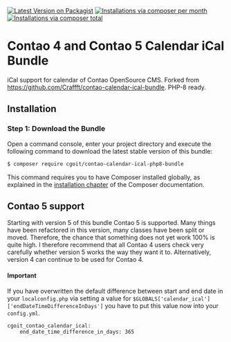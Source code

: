 [![Latest Version on Packagist](http://img.shields.io/packagist/v/cgoit/contao-calendar-ical-php8-bundle.svg?style=flat)](https://packagist.org/packages/cgoit/contao-calendar-ical-php8-bundle)
[![Installations via composer per month](http://img.shields.io/packagist/dm/cgoit/contao-calendar-ical-php8-bundle.svg?style=flat)](https://packagist.org/packages/cgoit/contao-calendar-ical-php8-bundle)
[![Installations via composer total](http://img.shields.io/packagist/dt/cgoit/contao-calendar-ical-php8-bundle.svg?style=flat)](https://packagist.org/packages/cgoit/contao-calendar-ical-php8-bundle)

Contao 4 and Contao 5 Calendar iCal Bundle
=======================

iCal support for calendar of Contao OpenSource CMS. Forked from https://github.com/Craffft/contao-calendar-ical-bundle. PHP-8 ready.

Installation
------------

### Step 1: Download the Bundle

Open a command console, enter your project directory and execute the
following command to download the latest stable version of this bundle:

```bash
$ composer require cgoit/contao-calendar-ical-php8-bundle
```

This command requires you to have Composer installed globally, as explained
in the [installation chapter](https://getcomposer.org/doc/00-intro.md)
of the Composer documentation.

Contao 5 support
----------------

Starting with version 5 of this bundle Contao 5 is supported. Many things have been refactored in this version, many classes have been split or moved. Therefore, the chance that something does not yet work 100% is quite high. I therefore recommend that all Contao 4 users check very carefully whether version 5 works the way they want it to. Alternatively, version 4 can continue to be used for Contao 4.

#### Important

If you have overwritten the default difference between start and end date in your `localconfig.php` via setting a value for `$GLOBALS['calendar_ical']['endDateTimeDifferenceInDays']` you have to put this value now into your `config.yml`.

```
cgoit_contao_calendar_ical:
    end_date_time_difference_in_days: 365
```
